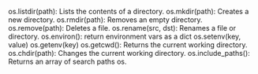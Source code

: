 os.listdir(path): Lists the contents of a directory.
os.mkdir(path): Creates a new directory.
os.rmdir(path): Removes an empty directory.
os.remove(path): Deletes a file.
os.rename(src, dst): Renames a file or directory.
os.environ(): return environment vars as a dict
os.setenv(key, value)
os.getenv(key)
os.getcwd(): Returns the current working directory.
os.chdir(path): Changes the current working directory.
os.include_paths(): Returns an array of search paths
os.
